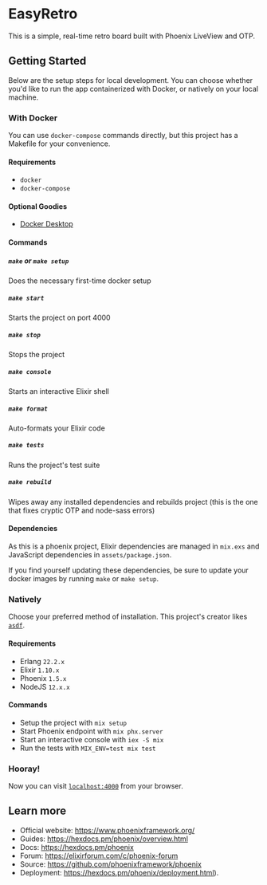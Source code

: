 # EasyRetro

This is a simple, real-time retro board built with Phoenix LiveView and OTP.

## Getting Started

Below are the setup steps for local development. You can choose whether you'd like to run the app containerized with Docker, or natively on your local machine.

### With Docker

You can use `docker-compose` commands directly, but this project has a Makefile for your convenience.

#### Requirements

- `docker`
- `docker-compose`

#### Optional Goodies

- [Docker Desktop](https://www.docker.com/products/docker-desktop)

#### Commands

##### `make` or `make setup`

Does the necessary first-time docker setup

##### `make start`

Starts the project on port 4000

##### `make stop`

Stops the project

##### `make console`

Starts an interactive Elixir shell

##### `make format`

Auto-formats your Elixir code

##### `make tests`

Runs the project's test suite

##### `make rebuild`

Wipes away any installed dependencies and rebuilds project (this is the one that fixes cryptic OTP and node-sass errors)

#### Dependencies

As this is a phoenix project, Elixir dependencies are managed in `mix.exs` and JavaScript dependencies in `assets/package.json`.

If you find yourself updating these dependencies, be sure to update your docker images by running `make` or `make setup`.

### Natively

Choose your preferred method of installation. This project's creator likes [`asdf`](https://asdf-vm.com/#/).

#### Requirements

- Erlang `22.2.x`
- Elixir `1.10.x`
- Phoenix `1.5.x`
- NodeJS `12.x.x`

#### Commands

- Setup the project with `mix setup`
- Start Phoenix endpoint with `mix phx.server`
- Start an interactive console with `iex -S mix`
- Run the tests with `MIX_ENV=test mix test`

### Hooray!

Now you can visit [`localhost:4000`](http://localhost:4000) from your browser.

## Learn more

- Official website: https://www.phoenixframework.org/
- Guides: https://hexdocs.pm/phoenix/overview.html
- Docs: https://hexdocs.pm/phoenix
- Forum: https://elixirforum.com/c/phoenix-forum
- Source: https://github.com/phoenixframework/phoenix
- Deployment: https://hexdocs.pm/phoenix/deployment.html).
